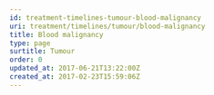 ```yaml
---
id: treatment-timelines-tumour-blood-malignancy
uri: treatment/timelines/tumour/blood-malignancy
title: Blood malignancy
type: page
surtitle: Tumour
order: 0
updated_at: 2017-06-21T13:22:00Z
created_at: 2017-02-23T15:59:06Z
---
```


